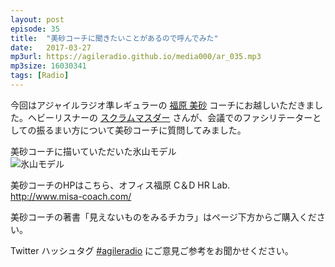 ```yaml
---
layout: post
episode: 35
title:  "美砂コーチに聞きたいことがあるので呼んでみた"
date:   2017-03-27
mp3url: https://agileradio.github.io/media000/ar_035.mp3
mp3size: 16030341
tags: [Radio]
---
```


今回はアジャイルラジオ準レギュラーの [福原 美砂](http://www.misa-coach.com/) コーチにお越しいただきました。ヘビーリスナーの [スクラムマスダー](https://twitter.com/scrummasudar) さんが、会議でのファシリテーターとしての振るまい方について美砂コーチに質問してみました。  

美砂コーチに描いていただいた氷山モデル  
![氷山モデル]({{site.baseurl}}/assets/img/hyozan-model.jpg)  

美砂コーチのHPはこちら、オフィス福原 C＆D HR Lab.  
http://www.misa-coach.com/  

美砂コーチの著書「見えないものをみるチカラ」はページ下方からご購入ください。  

Twitter ハッシュタグ [#agileradio](https://twitter.com/intent/tweet?hashtags=agileradio) にご意見ご参考をお聞かせください。

